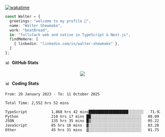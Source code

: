 [![wakatime](https://wakatime.com/badge/user/633611a5-2410-4a66-96ad-ce6a6df384d0.svg)](https://wakatime.com/@633611a5-2410-4a66-96ad-ce6a6df384d0)

```ts
const Walter = {
  greetings: "welcome to my profile 👋",
  name: "Walter Shewmake",
  work: "beatBread",
  in: "fullstack web and native in TypeScript & Next.js",
  findMeHere: [
    { linkedin: "linkedin.com/in/walter-shewmake" },
  ]
};
```

📊 &nbsp;**GitHub Stats**

<p align="center">
<img src="https://streak-stats.demolab.com?user=waltershewmake&theme=monokai&short_numbers=true)](https://git.io/streak-stats" />
</p>

📊 &nbsp;**Coding Stats**

<!--![Wwakatime stats](https://github-readme-stats.vercel.app/api/wakatime?username=waltershewmake&hide_title=true&hide_border=true&langs_count=5&bg_color=00000000&text_color=777)-->


<!--START_SECTION:waka-->

```txt
From: 29 January 2023 - To: 11 October 2025

Total Time: 2,552 hrs 52 mins

TypeScript           1,868 hrs 42 mins██████████████████░░░░░░░   71.92 %
Python               210 hrs 17 mins ██░░░░░░░░░░░░░░░░░░░░░░░   08.09 %
JSON                 135 hrs 35 mins █▒░░░░░░░░░░░░░░░░░░░░░░░   05.22 %
JavaScript           85 hrs 18 mins  ▓░░░░░░░░░░░░░░░░░░░░░░░░   03.28 %
Other                45 hrs 31 mins  ▒░░░░░░░░░░░░░░░░░░░░░░░░   01.75 %
```

<!--END_SECTION:waka-->
